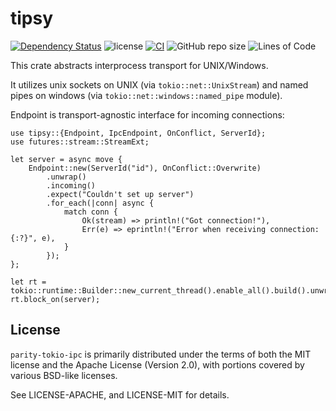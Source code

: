 # tipsy

[![Dependency Status](https://deps.rs/repo/github/aschey/tipsy/status.svg?style=flat-square)](https://deps.rs/repo/github/aschey/tipsy)
![license](https://img.shields.io/badge/License-MIT%20or%20Apache%202-green.svg)
[![CI](https://github.com/aschey/tipsy/actions/workflows/ci.yml/badge.svg)](https://github.com/aschey/tipsy/actions/workflows/ci.yml)
![GitHub repo size](https://img.shields.io/github/repo-size/aschey/tipsy)
![Lines of Code](https://aschey.tech/tokei/github/aschey/tipsy)

This crate abstracts interprocess transport for UNIX/Windows.

It utilizes unix sockets on UNIX (via `tokio::net::UnixStream`) and named pipes on windows (via `tokio::net::windows::named_pipe` module).

Endpoint is transport-agnostic interface for incoming connections:

```rust,no_run
use tipsy::{Endpoint, IpcEndpoint, OnConflict, ServerId};
use futures::stream::StreamExt;

let server = async move {
    Endpoint::new(ServerId("id"), OnConflict::Overwrite)
        .unwrap()
        .incoming()
        .expect("Couldn't set up server")
        .for_each(|conn| async {
            match conn {
                Ok(stream) => println!("Got connection!"),
                Err(e) => eprintln!("Error when receiving connection: {:?}", e),
            }
        });
};

let rt = tokio::runtime::Builder::new_current_thread().enable_all().build().unwrap();
rt.block_on(server);
```

## License

`parity-tokio-ipc` is primarily distributed under the terms of both the MIT
license and the Apache License (Version 2.0), with portions covered by various
BSD-like licenses.

See LICENSE-APACHE, and LICENSE-MIT for details.
